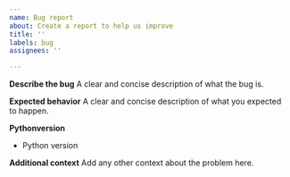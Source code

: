 ```yaml
---
name: Bug report
about: Create a report to help us improve
title: ''
labels: bug
assignees: ''

---
```

**Describe the bug**
A clear and concise description of what the bug is.

**Expected behavior**
A clear and concise description of what you expected to happen.

**Pythonversion**
 - Python version

**Additional context**
Add any other context about the problem here.

